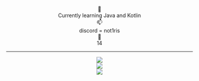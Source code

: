<!---
BlockybombDEV/BlockybombDEV is a ✨ special ✨ repository because its `README.md` (this file) appears on your GitHub profile.
You can click the Preview link to take a look at your changes.
--->
<p align="center">🌱
<br>
Currently learning Java and Kotlin
<br>
📫
<br>
discord = not1ris
<br>
🎉
<br> 
14
  <hr>
<p align="center">
  <img src = "https://github-readme-stats.vercel.app/api/top-langs/?username=blockybombDEV&theme=transparent&hide_border=false&include_all_commits=true&count_private=true&hide_progress=true">
  <br>
  <img src = "https://github-readme-stats.vercel.app/api?username=blockybombDEV&theme=transparent&show_icons=true&hide_border=false&count_private=true&hide=issues,stars">
  <br>
  <img src = "https://github-readme-streak-stats.herokuapp.com/?user=blockybombDEV&theme=transparent&hide_border=false">
  <br>
</a>
